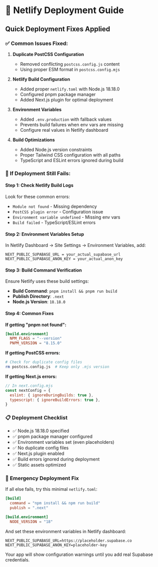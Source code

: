 # 🚀 Netlify Deployment Guide

## Quick Deployment Fixes Applied

### ✅ Common Issues Fixed:

1. **Duplicate PostCSS Configuration**
   - Removed conflicting `postcss.config.js` content
   - Using proper ESM format in `postcss.config.mjs`

2. **Netlify Build Configuration**
   - Added proper `netlify.toml` with Node.js 18.18.0
   - Configured pnpm package manager
   - Added Next.js plugin for optimal deployment

3. **Environment Variables**
   - Added `.env.production` with fallback values
   - Prevents build failures when env vars are missing
   - Configure real values in Netlify dashboard

4. **Build Optimizations**
   - Added Node.js version constraints
   - Proper Tailwind CSS configuration with all paths
   - TypeScript and ESLint errors ignored during build

### 🔧 If Deployment Still Fails:

#### Step 1: Check Netlify Build Logs
Look for these common errors:
- `Module not found` - Missing dependency
- `PostCSS plugin error` - Configuration issue
- `Environment variable undefined` - Missing env vars
- `Build failed` - TypeScript/ESLint errors

#### Step 2: Environment Variables Setup
In Netlify Dashboard → Site Settings → Environment Variables, add:
```
NEXT_PUBLIC_SUPABASE_URL = your_actual_supabase_url
NEXT_PUBLIC_SUPABASE_ANON_KEY = your_actual_anon_key
```

#### Step 3: Build Command Verification
Ensure Netlify uses these build settings:
- **Build Command**: `pnpm install && pnpm run build`
- **Publish Directory**: `.next`
- **Node.js Version**: `18.18.0`

#### Step 4: Common Fixes

**If getting "pnpm not found":**
```toml
[build.environment]
  NPM_FLAGS = "--version"
  PNPM_VERSION = "8.15.0"
```

**If getting PostCSS errors:**
```bash
# Check for duplicate config files
rm postcss.config.js  # Keep only .mjs version
```

**If getting Next.js errors:**
```javascript
// In next.config.mjs
const nextConfig = {
  eslint: { ignoreDuringBuilds: true },
  typescript: { ignoreBuildErrors: true },
}
```

### 📋 Deployment Checklist

- ✅ Node.js 18.18.0 specified
- ✅ pnpm package manager configured
- ✅ Environment variables set (even placeholders)
- ✅ No duplicate config files
- ✅ Next.js plugin enabled
- ✅ Build errors ignored during deployment
- ✅ Static assets optimized

### 🚨 Emergency Deployment Fix

If all else fails, try this minimal `netlify.toml`:

```toml
[build]
  command = "npm install && npm run build"
  publish = ".next"
  
[build.environment]
  NODE_VERSION = "18"
```

And set these environment variables in Netlify dashboard:
```
NEXT_PUBLIC_SUPABASE_URL=https://placeholder.supabase.co
NEXT_PUBLIC_SUPABASE_ANON_KEY=placeholder-key
```

Your app will show configuration warnings until you add real Supabase credentials.